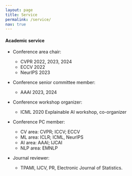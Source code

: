 ```yaml
---
layout: page
title: Service
permalink: /service/
nav: true
---
```


#### Academic service

- Conference area chair:
  - CVPR 2022, 2023, 2024
  - ECCV 2022
  - NeurIPS 2023 
  
- Conference senior committee member:
  - AAAI 2023, 2024
    
- Conference workshop organizer:
  - ICML 2020  Explainable AI workshop, co-organizer

- Conference PC member:
  - CV area: CVPR; ICCV; ECCV
  - ML area: ICLR; ICML, NeurIPS
  - AI area: AAAI; IJCAI
  - NLP area: EMNLP
  
- Journal reviewer: 
  - TPAMI, IJCV, PR, Electronic Journal of Statistics.


